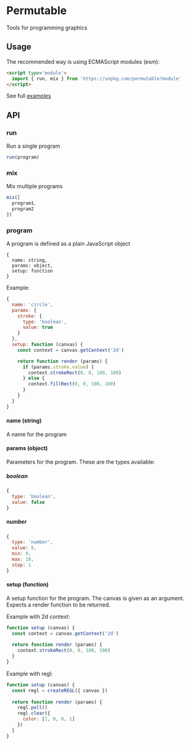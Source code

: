 # Permutable
Tools for programming graphics

## Usage

The recommended way is using ECMAScript modules (esm):

```html
<script type='module'>
  import { run, mix } from 'https://unpkg.com/permutable?module'
</script>
```

See full [examples](examples)

## API

### run

Run a single program

```javascript
run(program)
```

### mix

Mix multiple programs

```javascript
mix([
  program1,
  program2
])
```

### program

A program is defined as a plain JavaScript object

```
{
  name: string,
  params: object,
  setup: function
}
```

Example:
```javascript
{
  name: 'circle',
  params: {
    stroke: {
      type: 'boolean',
      value: true
    }
  },
  setup: function (canvas) {
    const context = canvas.getContext('2d')

    return function render (params) {
      if (params.stroke.value) {
        context.strokeRect(0, 0, 100, 100)
      } else {
        context.fillRect(0, 0, 100, 100)
      }
    }
  }
}
```

#### name (string)
A name for the program

#### params (object)
Parameters for the program. These are the types available:

##### boolean

```javascript
{
  type: 'boolean',
  value: false
}
```

##### number

```javascript
{
  type: 'number',
  value: 5,
  min: 0,
  max: 10,
  step: 1
}
```

#### setup (function)
A setup function for the program. The canvas is given as an argument. Expects a render function to be returned.

Example with 2d context:
```javascript
function setup (canvas) {
  const context = canvas.getContext('2d')
  
  return function render (params) {
    context.strokeRect(0, 0, 100, 100)
  }
}
```

Example with regl:
```javascript
function setup (canvas) {
  const regl = createREGL({ canvas })
  
  return function render (params) {
    regl.poll()
    regl.clear({
      color: [1, 0, 0, 1]
    })
  }
}
```
